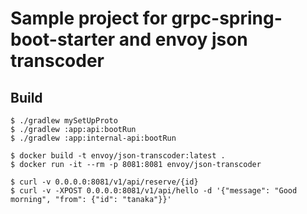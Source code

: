 # Sample project for grpc-spring-boot-starter and envoy json transcoder

## Build

```
$ ./gradlew mySetUpProto
$ ./gradlew :app:api:bootRun
$ ./gradlew :app:internal-api:bootRun

$ docker build -t envoy/json-transcoder:latest .
$ docker run -it --rm -p 8081:8081 envoy/json-transcoder

$ curl -v 0.0.0.0:8081/v1/api/reserve/{id}
$ curl -v -XPOST 0.0.0.0:8081/v1/api/hello -d '{"message": "Good morning", "from": {"id": "tanaka"}}'
```
